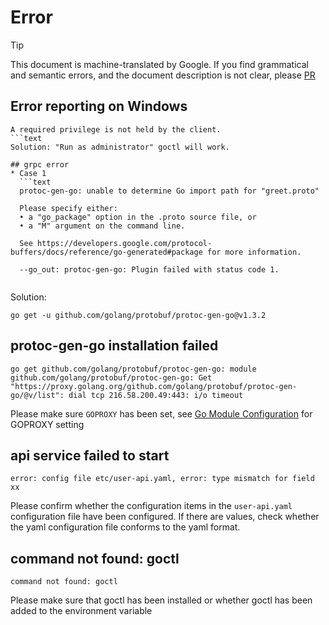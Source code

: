 # Error
> [!TIP]
> This document is machine-translated by Google. If you find grammatical and semantic errors, and the document description is not clear, please [PR](doc-contibute.md)

## Error reporting on Windows
```text
A required privilege is not held by the client.
```text
Solution: "Run as administrator" goctl will work.

## grpc error
* Case 1
  ```text
  protoc-gen-go: unable to determine Go import path for "greet.proto"
  
  Please specify either:
  • a "go_package" option in the .proto source file, or
  • a "M" argument on the command line.
  
  See https://developers.google.com/protocol-buffers/docs/reference/go-generated#package for more information.
  
  --go_out: protoc-gen-go: Plugin failed with status code 1.
  
  ```
  Solution:
   ```text
   go get -u github.com/golang/protobuf/protoc-gen-go@v1.3.2
   ```
  
## protoc-gen-go installation failed
```text
go get github.com/golang/protobuf/protoc-gen-go: module github.com/golang/protobuf/protoc-gen-go: Get "https://proxy.golang.org/github.com/golang/protobuf/protoc-gen-go/@v/list": dial tcp 216.58.200.49:443: i/o timeout
```

Please make sure `GOPROXY` has been set, see [Go Module Configuration](gomod-config.md) for GOPROXY setting

## api service failed to start
```text
error: config file etc/user-api.yaml, error: type mismatch for field xx
```

Please confirm whether the configuration items in the `user-api.yaml` configuration file have been configured. If there are values, check whether the yaml configuration file conforms to the yaml format.

## command not found: goctl
```
command not found: goctl
```
Please make sure that goctl has been installed or whether goctl has been added to the environment variable